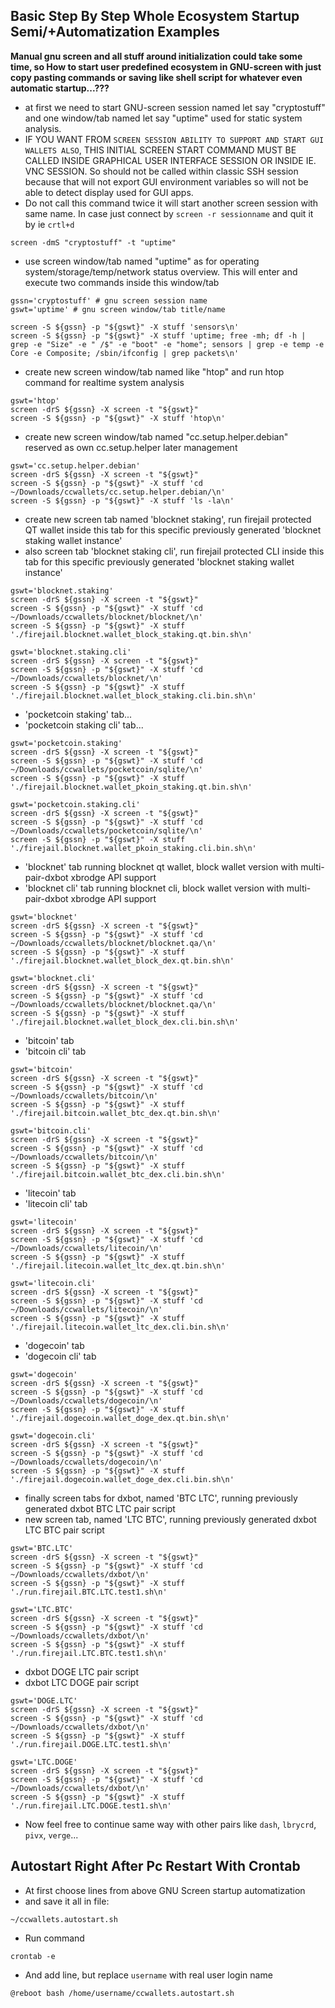 ## Basic Step By Step Whole Ecosystem Startup Semi/+Automatization Examples

**Manual gnu screen and all stuff around initialization could take some time, so How to start user predefined ecosystem in GNU-screen with just copy pasting commands or saving like shell script for whatever even automatic startup...???**

   * at first we need to start GNU-screen session named let say "cryptostuff" and one window/tab named let say "uptime" used for static system analysis.
   * IF YOU WANT FROM `SCREEN SESSION ABILITY TO SUPPORT AND START GUI WALLETS ALSO`, THIS INITIAL SCREEN START COMMAND MUST BE CALLED INSIDE GRAPHICAL USER INTERFACE SESSION OR INSIDE IE. VNC SESSION. So should not be called within classic SSH session because that will not export GUI environment variables so will not be able to detect display used for GUI apps.
   * Do not call this command twice it will start another screen session with same name. In case just connect by `screen -r sessionname` and quit it by ie `crtl+d`
```
screen -dmS "cryptostuff" -t "uptime"
```
   * use screen window/tab named "uptime" as for operating system/storage/temp/network status overview. This will enter and execute two commands inside this window/tab
```
gssn='cryptostuff' # gnu screen session name
gswt='uptime' # gnu screen window/tab title/name

screen -S ${gssn} -p "${gswt}" -X stuff 'sensors\n'
screen -S ${gssn} -p "${gswt}" -X stuff 'uptime; free -mh; df -h | grep -e "Size" -e " /$" -e "boot" -e "home"; sensors | grep -e temp -e Core -e Composite; /sbin/ifconfig | grep packets\n'
```
   * create new screen window/tab named like "htop" and run htop command for realtime system analysis
```
gswt='htop'
screen -drS ${gssn} -X screen -t "${gswt}"
screen -S ${gssn} -p "${gswt}" -X stuff 'htop\n'
```
   * create new screen window/tab named "cc.setup.helper.debian" reserved as own cc.setup.helper later management
```
gswt='cc.setup.helper.debian'
screen -drS ${gssn} -X screen -t "${gswt}"
screen -S ${gssn} -p "${gswt}" -X stuff 'cd ~/Downloads/ccwallets/cc.setup.helper.debian/\n'
screen -S ${gssn} -p "${gswt}" -X stuff 'ls -la\n'

```
   * create new screen tab named 'blocknet staking', run firejail protected QT wallet inside this tab for this specific previously generated 'blocknet staking wallet instance'
   * also screen tab 'blocknet staking cli', run firejail protected CLI inside this tab for this specific previously generated 'blocknet staking wallet instance'
```
gswt='blocknet.staking'
screen -drS ${gssn} -X screen -t "${gswt}"
screen -S ${gssn} -p "${gswt}" -X stuff 'cd ~/Downloads/ccwallets/blocknet/blocknet/\n'
screen -S ${gssn} -p "${gswt}" -X stuff './firejail.blocknet.wallet_block_staking.qt.bin.sh\n'

gswt='blocknet.staking.cli'
screen -drS ${gssn} -X screen -t "${gswt}"
screen -S ${gssn} -p "${gswt}" -X stuff 'cd ~/Downloads/ccwallets/blocknet/\n'
screen -S ${gssn} -p "${gswt}" -X stuff './firejail.blocknet.wallet_block_staking.cli.bin.sh\n'
```
   * 'pocketcoin staking' tab...
   * 'pocketcoin staking cli' tab...
```
gswt='pocketcoin.staking'
screen -drS ${gssn} -X screen -t "${gswt}"
screen -S ${gssn} -p "${gswt}" -X stuff 'cd ~/Downloads/ccwallets/pocketcoin/sqlite/\n'
screen -S ${gssn} -p "${gswt}" -X stuff './firejail.blocknet.wallet_pkoin_staking.qt.bin.sh\n'

gswt='pocketcoin.staking.cli'
screen -drS ${gssn} -X screen -t "${gswt}"
screen -S ${gssn} -p "${gswt}" -X stuff 'cd ~/Downloads/ccwallets/pocketcoin/sqlite/\n'
screen -S ${gssn} -p "${gswt}" -X stuff './firejail.blocknet.wallet_pkoin_staking.cli.bin.sh\n'
```
   * 'blocknet' tab running blocknet qt wallet, block wallet version with multi-pair-dxbot xbrodge API support
   * 'blocknet cli' tab running blocknet cli, block wallet version with multi-pair-dxbot xbrodge API support
```
gswt='blocknet'
screen -drS ${gssn} -X screen -t "${gswt}"
screen -S ${gssn} -p "${gswt}" -X stuff 'cd ~/Downloads/ccwallets/blocknet/blocknet.qa/\n'
screen -S ${gssn} -p "${gswt}" -X stuff './firejail.blocknet.wallet_block_dex.qt.bin.sh\n'

gswt='blocknet.cli'
screen -drS ${gssn} -X screen -t "${gswt}"
screen -S ${gssn} -p "${gswt}" -X stuff 'cd ~/Downloads/ccwallets/blocknet/blocknet.qa/\n'
screen -S ${gssn} -p "${gswt}" -X stuff './firejail.blocknet.wallet_block_dex.cli.bin.sh\n'
```
   * 'bitcoin' tab
   * 'bitcoin cli' tab
```
gswt='bitcoin'
screen -drS ${gssn} -X screen -t "${gswt}"
screen -S ${gssn} -p "${gswt}" -X stuff 'cd ~/Downloads/ccwallets/bitcoin/\n'
screen -S ${gssn} -p "${gswt}" -X stuff './firejail.bitcoin.wallet_btc_dex.qt.bin.sh\n'

gswt='bitcoin.cli'
screen -drS ${gssn} -X screen -t "${gswt}"
screen -S ${gssn} -p "${gswt}" -X stuff 'cd ~/Downloads/ccwallets/bitcoin/\n'
screen -S ${gssn} -p "${gswt}" -X stuff './firejail.bitcoin.wallet_btc_dex.cli.bin.sh\n'
```
   * 'litecoin' tab
   * 'litecoin cli' tab
```
gswt='litecoin'
screen -drS ${gssn} -X screen -t "${gswt}"
screen -S ${gssn} -p "${gswt}" -X stuff 'cd ~/Downloads/ccwallets/litecoin/\n'
screen -S ${gssn} -p "${gswt}" -X stuff './firejail.litecoin.wallet_ltc_dex.qt.bin.sh\n'

gswt='litecoin.cli'
screen -drS ${gssn} -X screen -t "${gswt}"
screen -S ${gssn} -p "${gswt}" -X stuff 'cd ~/Downloads/ccwallets/litecoin/\n'
screen -S ${gssn} -p "${gswt}" -X stuff './firejail.litecoin.wallet_ltc_dex.cli.bin.sh\n'
```
   * 'dogecoin' tab
   * 'dogecoin cli' tab
```
gswt='dogecoin'
screen -drS ${gssn} -X screen -t "${gswt}"
screen -S ${gssn} -p "${gswt}" -X stuff 'cd ~/Downloads/ccwallets/dogecoin/\n'
screen -S ${gssn} -p "${gswt}" -X stuff './firejail.dogecoin.wallet_doge_dex.qt.bin.sh\n'

gswt='dogecoin.cli'
screen -drS ${gssn} -X screen -t "${gswt}"
screen -S ${gssn} -p "${gswt}" -X stuff 'cd ~/Downloads/ccwallets/dogecoin/\n'
screen -S ${gssn} -p "${gswt}" -X stuff './firejail.dogecoin.wallet_doge_dex.cli.bin.sh\n'
```
   * finally screen tabs for dxbot, named 'BTC LTC', running previously generated dxbot BTC LTC pair script
   * new screen tab, named 'LTC BTC', running previously generated dxbot LTC BTC pair script
```
gswt='BTC.LTC'
screen -drS ${gssn} -X screen -t "${gswt}"
screen -S ${gssn} -p "${gswt}" -X stuff 'cd ~/Downloads/ccwallets/dxbot/\n'
screen -S ${gssn} -p "${gswt}" -X stuff './run.firejail.BTC.LTC.test1.sh\n'

gswt='LTC.BTC'
screen -drS ${gssn} -X screen -t "${gswt}"
screen -S ${gssn} -p "${gswt}" -X stuff 'cd ~/Downloads/ccwallets/dxbot/\n'
screen -S ${gssn} -p "${gswt}" -X stuff './run.firejail.LTC.BTC.test1.sh\n'
```
   * dxbot DOGE LTC pair script
   * dxbot LTC DOGE pair script
```
gswt='DOGE.LTC'
screen -drS ${gssn} -X screen -t "${gswt}"
screen -S ${gssn} -p "${gswt}" -X stuff 'cd ~/Downloads/ccwallets/dxbot/\n'
screen -S ${gssn} -p "${gswt}" -X stuff './run.firejail.DOGE.LTC.test1.sh\n'

gswt='LTC.DOGE'
screen -drS ${gssn} -X screen -t "${gswt}"
screen -S ${gssn} -p "${gswt}" -X stuff 'cd ~/Downloads/ccwallets/dxbot/\n'
screen -S ${gssn} -p "${gswt}" -X stuff './run.firejail.LTC.DOGE.test1.sh\n'
```
   * Now feel free to continue same way with other pairs like `dash`, `lbrycrd`, `pivx`, `verge`...

## Autostart Right After Pc Restart With Crontab

   * At first choose lines from above GNU Screen startup automatization
   * and save it all in file:
```
~/ccwallets.autostart.sh
```

   * Run command
```
crontab -e
```

   * And add line, but replace `username` with real user login name
```
@reboot bash /home/username/ccwallets.autostart.sh
```
